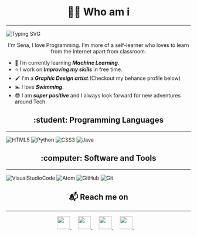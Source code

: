 <h1 align="center"> 👩‍💻 Who am i </h1>

---

<img src = "https://readme-typing-svg.herokuapp.com/?font=Montserrat&color=F75F22&size=24&lines=Hey+there,+I%27m+Sena.;I+love+Programming.;An+Open-Source+Enthusiast+!.;I%27m+more+of+a+self-learner+;who+loves+to+learn+from+internet.;" alt = "Typing SVG">

<p align="center">
  I'm Sena, I love Programming.
  I'm more of a self-learner who loves to learn from the Internet apart from classroom.
</p>

- &#128214; I’m currently learning ***Machine Learning***.
- &#11088; I work on ***Improving my skills*** in free time.
- &#128396; I'm a ***Graphic Design artist***.(Checkout my behance profile below)
- &#127946; I love ***Swimming***.
- &#128526; I am ***super positive*** and I always look forward for new adventures around Tech.

<h2 align="center"> :student: Programming Languages</h2>

---

![HTML5](https://img.shields.io/badge/html5-%23E34F26.svg?style=for-the-badge&logo=html5&logoColor=white)
![Python](https://img.shields.io/badge/python-%2314354C.svg?style=for-the-badge&logo=python&logoColor=white)
![CSS3](https://img.shields.io/badge/css3-%231572B6.svg?style=for-the-badge&logo=css3&logoColor=white)
![Java](https://img.shields.io/badge/java-critical.svg?style=for-the-badge&logo=java3&logoColor=white)

<h2 align="center">:computer: Software and Tools</h2>

---

![VisualStudioCode](https://img.shields.io/badge/VisualStudioCode-0078d7.svg?style=for-the-badge&logo=visual-studio-code&logoColor=white)
![Atom](https://img.shields.io/badge/Atom-%2366595C.svg?style=for-the-badge&logo=atom&logoColor=white)
![GitHub](https://img.shields.io/badge/github-%23121011.svg?style=for-the-badge&logo=github&logoColor=white)
![Git](https://img.shields.io/badge/git-%23F05033.svg?style=for-the-badge&logo=git&logoColor=white)

<h2  align="center">&#x1F4EC; Reach me on</h2>

---

<p align = "center">  
<a href="mailto:1.senaozcan@gmail.com?subject=Hello%20Ileri,%20From%20Github">
  <img 
    src = "https://cdn-icons-png.flaticon.com/512/732/732200.png"
    width = 35
    height = 35   
 />
</a>
&emsp;
<a href="https://www.linkedin.com/in/senaozcn/">
  <img 
    src = "https://cdn-icons-png.flaticon.com/512/145/145807.png"
    width = 35
    height = 35   
 />
</a>
&emsp;
<a href="https://medium.com/@1.senaozcan">
  <img 
    src = "https://cdn-icons-png.flaticon.com/512/5968/5968933.png"
    width = 35
    height = 35   
 />
</a>
&emsp;
<a href="https://www.behance.net/senaozcn">
  <img 
    src = "https://cdn-icons-png.flaticon.com/512/733/733594.png"
    width = 35
    height = 35   
 />
</a>
&nbsp;&nbsp;&nbsp;&nbsp;
</p>
